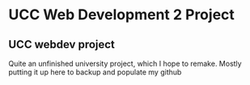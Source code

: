 # UCC Web Development 2 Project
UCC webdev project
------------------
Quite an unfinished university project, which I hope to remake. Mostly putting it up here to backup and populate my github

